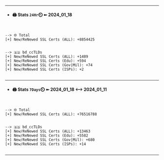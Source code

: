 

---
- #### 🖨️ **Stats** `24Hr`⏲️ ➼ 2024_01_18
```console


--> 🌐 Total
[+] New/ReNewed SSL Certs (ALL): +8854425


--> 🇧🇩 bd_ccTLDs
[+] New/ReNewed SSL Certs (ALL): +1489
[+] New/ReNewed SSL Certs (Edu): +594
[+] New/ReNewed SSL Certs (Gov|Mil): +74
[+] New/ReNewed SSL Certs (ISPs): +2


```

---
- #### 🖨️ **Stats** `7Days`⏲️ ➼ 2024_01_18 <--> 2024_01_11
```console


--> 🌐 Total
[+] New/ReNewed SSL Certs (ALL): +76516788


--> 🇧🇩 bd_ccTLDs
[+] New/ReNewed SSL Certs (ALL): +13463
[+] New/ReNewed SSL Certs (Edu): +5582
[+] New/ReNewed SSL Certs (Gov|Mil): +680
[+] New/ReNewed SSL Certs (ISPs): +14


```

---

